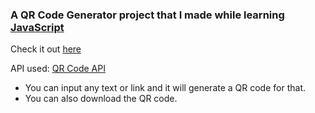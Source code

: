 ### A QR Code Generator project that I made while learning [JavaScript](https://github.com/aditya8raj/javascript)

Check it out [here](https://generate-a-qr-code.vercel.app/)

API used: [QR Code API](https://goqr.me/api/)

-  You can input any text or link and it will generate a QR code for that.
- You can also download the QR code.
